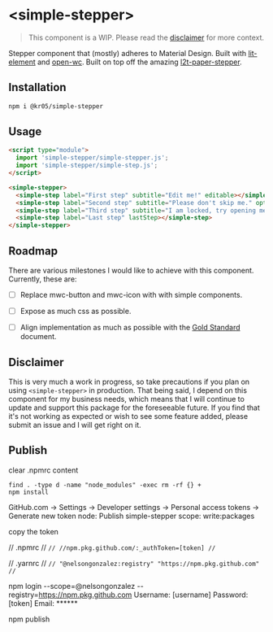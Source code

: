 # \<simple-stepper>

> This component is a WIP. Please read the [disclaimer](#Disclaimer) for more context.

Stepper component that (mostly) adheres to Material Design. Built with [lit-element](https://lit-element.polymer-project.org/) and [open-wc](https://github.com/open-wc/open-wc). Built on top off the amazing [l2t-paper-stepper](https://github.com/Link2Twenty/l2t-paper-stepper).

## Installation
```bash
npm i @kr05/simple-stepper
```

## Usage
```html
<script type="module">
  import 'simple-stepper/simple-stepper.js';
  import 'simple-stepper/simple-step.js';
</script>

<simple-stepper>
  <simple-step label="First step" subtitle="Edit me!" editable></simple-step>
  <simple-step label="Second step" subtitle="Please don't skip me." optional></simple-step>
  <simple-step label="Third step" subtitle="I am locked, try opening me." locked></simple-step>
  <simple-step label="Last step" lastStep></simple-step>
</simple-stepper>
```

## Roadmap
There are various milestones I would like to achieve with this component. Currently, these are:
- [ ] Replace mwc-button and mwc-icon with with simple components.

- [ ] Expose as much css as possible.

- [ ] Align implementation as much as possible with the [Gold Standard](https://github.com/webcomponents/gold-standard/wiki) document.

## Disclaimer
This is very much a work in progress, so take precautions if you plan on using ```<simple-stepper>``` in production. That being said, I depend on this component for my business needs, which means that I will continue to update and support this package for the foreseeable future. If you find that it's not working as expected or wish to see some feature added, please submit an issue and I will get right on it.

## Publish

clear .npmrc content

```
find . -type d -name "node_modules" -exec rm -rf {} +
npm install
```

GitHub.com -> Settings -> Developer settings -> Personal access tokens -> Generate new token
node: Publish simple-stepper
scope: write:packages

copy the token

// .npmrc
// ```
// //npm.pkg.github.com/:_authToken=[token]
// ```

// .yarnrc
// ```
// "@nelsongonzalez:registry" "https://npm.pkg.github.com"
// ```

npm login --scope=@nelsongonzalez --registry=https://npm.pkg.github.com
Username: [username]
Password: [token]
Email: ******

npm publish
